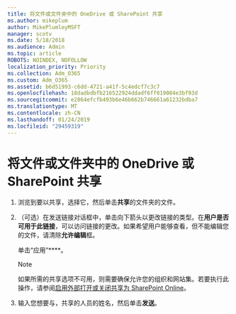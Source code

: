```yaml
---
title: 将文件或文件夹中的 OneDrive 或 SharePoint 共享
ms.author: mikeplum
author: MikePlumleyMSFT
manager: scotv
ms.date: 5/18/2018
ms.audience: Admin
ms.topic: article
ROBOTS: NOINDEX, NOFOLLOW
localization_priority: Priority
ms.collection: Adm_O365
ms.custom: Adm_O365
ms.assetid: b6d51993-c6dd-4721-a41f-5c4edcf7c3c7
ms.openlocfilehash: 18dadbdbfb216522924ddadf6ff019084e3bf93d
ms.sourcegitcommit: e2864efcfb493b6e46b662b746661a61232bdba7
ms.translationtype: MT
ms.contentlocale: zh-CN
ms.lasthandoff: 01/24/2019
ms.locfileid: "29459319"
---
```

# <a name="share-a-file-or-folder-in-onedrive-or-sharepoint"></a>将文件或文件夹中的 OneDrive 或 SharePoint 共享

1. 浏览到要以共享，选择它，然后单击**共享**的文件夹的文件。
    
2. （可选）在发送链接对话框中，单击向下箭头以更改链接的类型。在**用户是否可用于此链接**，可以访问链接的更改。如果希望用户能够查看，但不能编辑您的文件，请清除**允许编辑**框。 
    
    单击“应用”****。
    
    > [!NOTE]
    > 如果所需的共享选项不可用，则需要确保允许您的组织和网站集。若要执行此操作，请参阅[启用外部打开或关闭共享为 SharePoint Online](https://go.microsoft.com/fwlink/?linkid=866426)。 
  
3. 输入您想要与，共享的人员的姓名，然后单击**发送**。
    


